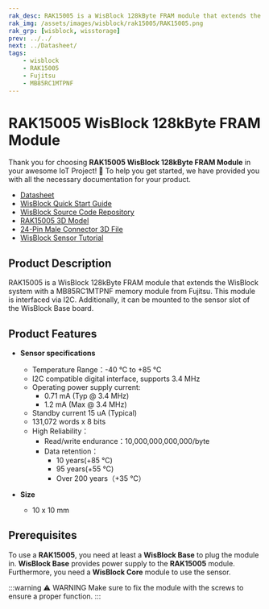 ```yaml
---
rak_desc: RAK15005 is a WisBlock 128kByte FRAM module that extends the WisBlock system with a MB85RC1MTPNF memory module from Fujitsu.
rak_img: /assets/images/wisblock/rak15005/RAK15005.png
rak_grp: [wisblock, wisstorage]
prev: ../../
next: ../Datasheet/
tags:
    - wisblock
    - RAK15005
    - Fujitsu
    - MB85RC1MTPNF
---
```


# RAK15005 WisBlock 128kByte FRAM Module

Thank you for choosing **RAK15005 WisBlock 128kByte FRAM Module** in your awesome IoT Project! 🎉 To help you get started, we have provided you with all the necessary documentation for your product.

* [Datasheet](../Datasheet/)
* <a href="../../Quickstart/" target="_blank">WisBlock Quick Start Guide</a>
* [WisBlock Source Code Repository](https://github.com/RAKWireless/WisBlock/)
* [RAK15005 3D Model](https://downloads.rakwireless.com/3D_File/WisBlock/3D_RAK15005.stp)
* [24-Pin Male Connector 3D File](https://downloads.rakwireless.com/3D_File/Accessory/WisConnector/M24S1003K6M.stp)
* [WisBlock Sensor Tutorial](/Knowledge-Hub/Learn/WisBlock-Sensor-Tutorial/)

## Product Description

RAK15005 is a WisBlock 128kByte FRAM module that extends the WisBlock system with a MB85RC1MTPNF memory module from Fujitsu. This module is interfaced via I2C. Additionally, it can be mounted to the sensor slot of the WisBlock Base board.

## Product Features

* **Sensor specifications**
    *  Temperature Range：-40&nbsp;°C to +85&nbsp;°C
    *  I2C compatible digital interface, supports 3.4&nbsp;MHz
    *  Operating power supply current:
          *  0.71&nbsp;mA (Typ @ 3.4&nbsp;MHz)
          *  1.2&nbsp;mA (Max @ 3.4&nbsp;MHz)
    *  Standby current 15&nbsp;uA (Typical)
    *  131,072 words x 8 bits
    *  High Reliability：
       - Read/write endurance：10,000,000,000,000/byte
       - Data retention：
           - 10 years(+85&nbsp;°C)
           - 95 years(+55&nbsp;°C)
           - Over 200 years（+35&nbsp;°C）

* **Size**
    * 10 x 10&nbsp;mm

## Prerequisites

To use a **RAK15005**, you need at least a **WisBlock Base** to plug the module in. **WisBlock Base** provides power supply to the **RAK15005** module. Furthermore, you need a **WisBlock Core** module to use the sensor.

:::warning ⚠️ WARNING
Make sure to fix the module with the screws to ensure a proper function.
:::

